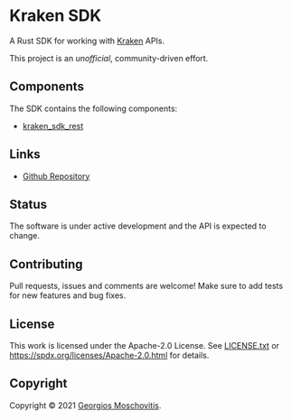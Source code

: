 # Kraken SDK

A Rust SDK for working with [Kraken](https://kraken.com) APIs.

This project is an *unofficial*, community-driven effort.

## Components

The SDK contains the following components:

- [kraken_sdk_rest](kraken_sdk_rest/README.md)

## Links

- [Github Repository](https://github.com/gmosx/kraken_sdk_rust)

## Status

The software is under active development and the API is expected to change.

## Contributing

Pull requests, issues and comments are welcome! Make sure to add tests for new features and bug fixes.

## License

This work is licensed under the Apache-2.0 License. See [LICENSE.txt](LICENSE.txt) or <https://spdx.org/licenses/Apache-2.0.html> for details.

## Copyright

Copyright © 2021 [Georgios Moschovitis](https://gmosx.ninja).